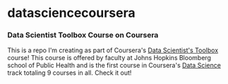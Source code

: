 datasciencecoursera
===================

### Data Scientist Toolbox Course on Coursera

This is a repo I'm creating as part of Coursera's [Data Scientist's Toolbox](https://www.coursera.org/course/datascitoolbox) course!  This course is offered by faculty at Johns Hopkins Bloomberg school of Public Health and is the first course in Coursera's [Data Science](https://www.coursera.org/course/datascitoolbox) track totaling 9 courses in all.  Check it out!
